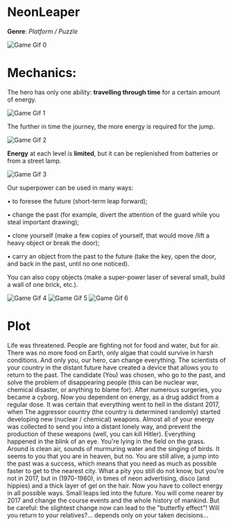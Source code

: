 # NeonLeaper
**Genre**: *Platform / Puzzle*

![Game Gif 0](https://github.com/mrsn5/NeonLeaper/blob/master/Neon%20Leaper/Assets/Content/samples/0.gif?raw=true)


# Mechanics:
The hero has only one ability: **travelling through time** for a certain amount of energy. 

![Game Gif 1](https://github.com/mrsn5/NeonLeaper/blob/master/Neon%20Leaper/Assets/Content/samples/1.gif?raw=true)

The further in time the journey, the more energy is required for the jump. 

![Game Gif 2](https://github.com/mrsn5/NeonLeaper/blob/master/Neon%20Leaper/Assets/Content/samples/2.gif?raw=true)

**Energy** at each level is **limited**, but it can be replenished from batteries or from a street lamp.

![Game Gif 3](https://github.com/mrsn5/NeonLeaper/blob/master/Neon%20Leaper/Assets/Content/samples/3.gif?raw=true)

Our superpower can be used in many ways:

  • to foresee the future (short-term leap forward);
  
  • change the past (for example, divert the attention of the guard while you steal important drawing);
  
  • clone yourself (make a few copies of yourself, that would move /lift a heavy object or break the door);
  
  • carry an object from the past to the future (take the key, open the door, and back in the past, until no one noticed).
  
You can also copy objects (make a super-power laser of several small, build a wall of one brick, etc.).


![Game Gif 4](https://github.com/mrsn5/NeonLeaper/blob/master/Neon%20Leaper/Assets/Content/samples/4.gif?raw=true)
![Game Gif 5](https://github.com/mrsn5/NeonLeaper/blob/master/Neon%20Leaper/Assets/Content/samples/5.gif?raw=true)
![Game Gif 6](https://github.com/mrsn5/NeonLeaper/blob/master/Neon%20Leaper/Assets/Content/samples/6.gif?raw=true)

# Plot
Life was threatened. People are fighting not for food and water, but for air. 
There was no more food on Earth, only algae that could survive in harsh conditions. 
And only you, our hero, can change everything.
The scientists of your country in the distant future have created a device that
allows you to return to the past. The candidate (You) was chosen, who
go to the past, and solve the problem of disappearing people (this can be
nuclear war, chemical disaster, or anything to blame for).
After numerous surgeries, you became a cyborg. Now you
dependent on energy, as a drug addict from a regular dose.
It was certain that everything went to hell in the distant 2017, when
The aggressor country (the country is determined randomly) started developing
new (nuclear / chemical) weapons. Almost all of your energy was collected to send you 
into a distant lonely way, and prevent the production of these weapons
(well, you can kill Hitler).
Everything happened in the blink of an eye. You're lying in the field on the grass. Around is clean
air, sounds of murmuring water and the singing of birds. It seems to you that you are in heaven, but
no. You are still alive, a jump into the past was a success, which means that you need as much as possible
faster to get to the nearest city.
What a pity you still do not know, but you're not in 2017, but in (1970-1980), in
times of neon advertising, disco (and hippies) and a thick layer of gel on the hair.
Now you have to collect energy in all possible ways.
Small leaps led into the future. You will come nearer by 2017 and change the course
events and the whole history of mankind. But be careful: the slightest
change now can lead to the "butterfly effect"! Will you
return to your relatives?... depends only on your taken
decisions...
